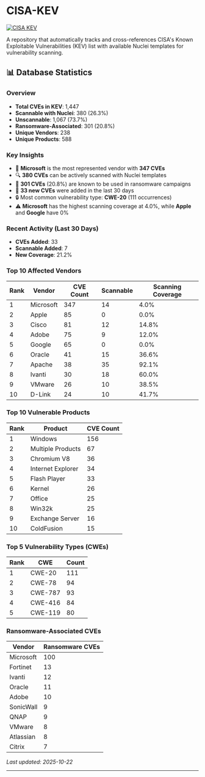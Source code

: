 # CISA-KEV

[![CISA KEV](https://github.com/rxerium/CISA-KEV/actions/workflows/CISA.yaml/badge.svg)](https://github.com/rxerium/CISA-KEV/actions/workflows/CISA.yaml)

A repository that automatically tracks and cross-references CISA's Known Exploitable Vulnerabilities (KEV) list with available Nuclei templates for vulnerability scanning.

























## 📊 Database Statistics

### Overview
- **Total CVEs in KEV**: 1,447
- **Scannable with Nuclei**: 380 (26.3%)
- **Unscannable**: 1,067 (73.7%)
- **Ransomware-Associated**: 301 (20.8%)
- **Unique Vendors**: 238
- **Unique Products**: 588

### Key Insights
- 🎯 **Microsoft** is the most represented vendor with **347 CVEs**
- 🔍 **380 CVEs** can be actively scanned with Nuclei templates
- 🦠 **301 CVEs** (20.8%) are known to be used in ransomware campaigns
- 📅 **33 new CVEs** were added in the last 30 days
- 🔒 Most common vulnerability type: **CWE-20** (111 occurrences)
- ⚠️ **Microsoft** has the highest scanning coverage at 4.0%, while **Apple** and **Google** have 0%

### Recent Activity (Last 30 Days)
- **CVEs Added**: 33
- **Scannable Added**: 7
- **New Coverage**: 21.2%

### Top 10 Affected Vendors
| Rank | Vendor | CVE Count | Scannable | Scanning Coverage |
|------|--------|-----------|-----------|-------------------|
| 1 | Microsoft | 347 | 14 | 4.0% |
| 2 | Apple | 85 | 0 | 0.0% |
| 3 | Cisco | 81 | 12 | 14.8% |
| 4 | Adobe | 75 | 9 | 12.0% |
| 5 | Google | 65 | 0 | 0.0% |
| 6 | Oracle | 41 | 15 | 36.6% |
| 7 | Apache | 38 | 35 | 92.1% |
| 8 | Ivanti | 30 | 18 | 60.0% |
| 9 | VMware | 26 | 10 | 38.5% |
| 10 | D-Link | 24 | 10 | 41.7% |

### Top 10 Vulnerable Products
| Rank | Product | CVE Count |
|------|---------|-----------|
| 1 | Windows | 156 |
| 2 | Multiple Products | 67 |
| 3 | Chromium V8 | 36 |
| 4 | Internet Explorer | 34 |
| 5 | Flash Player | 33 |
| 6 | Kernel | 26 |
| 7 | Office | 25 |
| 8 | Win32k | 25 |
| 9 | Exchange Server | 16 |
| 10 | ColdFusion | 15 |

### Top 5 Vulnerability Types (CWEs)
| Rank | CWE | Count |
|------|-----|-------|
| 1 | CWE-20 | 111 |
| 2 | CWE-78 | 94 |
| 3 | CWE-787 | 93 |
| 4 | CWE-416 | 84 |
| 5 | CWE-119 | 80 |

### Ransomware-Associated CVEs
| Vendor | Ransomware CVEs |
|--------|-----------------|
| Microsoft | 100 |
| Fortinet | 13 |
| Ivanti | 12 |
| Oracle | 11 |
| Adobe | 10 |
| SonicWall | 9 |
| QNAP | 9 |
| VMware | 8 |
| Atlassian | 8 |
| Citrix | 7 |

*Last updated: 2025-10-22*


---
